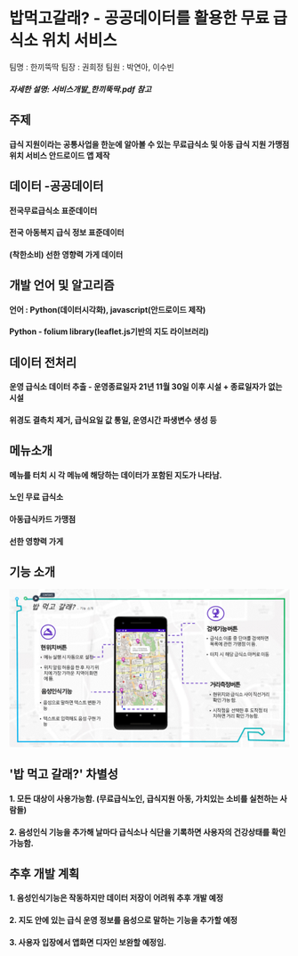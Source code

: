 # 밥먹고갈래? - 공공데이터를 활용한 무료 급식소 위치 서비스
팀명 : 한끼뚝딱 
팀장 : 권희정
팀원 : 박연아, 이수빈 

##### 자세한 설명: 서비스개발_한끼뚝딱.pdf 참고

## 주제 
#### 급식 지원이라는 공통사업을 한눈에 알아볼 수 있는 무료급식소 및 아동 급식 지원  가맹점 위치 서비스 안드로이드 앱 제작

## 데이터 -공공데이터 
#### 전국무료급식소 표준데이터
#### 전국 아동복지 급식 정보 표준데이터
#### (착한소비) 선한 영향력 가게 데이터 

## 개발 언어 및 알고리즘  
#### 언어 : Python(데이터시각화), javascript(안드로이드 제작)
#### Python - folium library(leaflet.js기반의 지도 라이브러리) <br>

## 데이터 전처리 
#### 운영 급식소 데이터 추출 - 운영종료일자 21년 11월 30일 이후 시설 + 종료일자가 없는 시설
#### 위경도 결측치 제거, 급식요일 값 통일, 운영시간 파생변수 생성 등 

## 메뉴소개
#### 메뉴를 터치 시 각 메뉴에 해당하는 데이터가 포함된 지도가 나타남. 
#### 노인 무료 급식소 
#### 아동급식카드 가맹점 
#### 선한 영향력 가게 

## 기능 소개
![img](기능소개.png)


## '밥 먹고 갈래?' 차별성
#### 1. 모든 대상이 사용가능함. (무료급식노인, 급식지원 아동, 가치있는 소비를 실천하는 사람들)
#### 2. 음성인식 기능을 추가해 날마다 급식소나 식단을 기록하면 사용자의 건강상태를 확인가능함. 


## 추후 개발 계획
#### 1. 음성인식기능은 작동하지만 데이터 저장이 어려워 추후 개발 예정
#### 2. 지도 안에 있는 급식 운영 정보를 음성으로 말하는 기능을 추가할 예정
#### 3. 사용자 입장에서 앱화면 디자인 보완할 예정임. 






